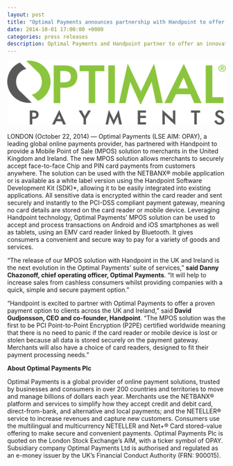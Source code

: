 ```yaml
---
layout: post
title: "Optimal Payments announces partnership with Handpoint to offer a mobile point of sale solution"
date: 2014-10-01 17:00:00 +0000
categories: press releases
description: Optimal Payments and Handpoint partner to offer an innovative mPOS solution to Canadian, UK and US merchants
---
```



<img class="ui medium centered image" src="/images/logos/optimal-payments-logo.png" alt="optimal payments logo">

LONDON (October 22, 2014) — Optimal Payments (LSE AIM: OPAY), a leading global online payments provider, has partnered with Handpoint to provide a Mobile Point of Sale (MPOS) solution to merchants in the United Kingdom and Ireland. The new MPOS solution allows merchants to securely accept face-to-face Chip and PIN card payments from customers anywhere. The solution can be used with the NETBANX® mobile application or is available as a white label version using the Handpoint Software Development Kit (SDK)*, allowing it to be easily integrated into existing applications. All sensitive data is encrypted within the card reader and sent securely and instantly to the PCI-DSS compliant payment gateway, meaning no card details are stored on the card reader or mobile device. Leveraging Handpoint technology, Optimal Payments’ MPOS solution can be used to accept and process transactions on Android and iOS smartphones as well as tablets, using an EMV card reader linked by Bluetooth. It gives consumers a convenient and secure way to pay for a variety of goods and services.

“The release of our MPOS solution with Handpoint in the UK and Ireland is the next evolution in the Optimal Payments’ suite of services,” **said Danny Chazonoff, chief operating officer, Optimal Payments**. “It will help to increase sales from cashless consumers whilst providing companies with a quick, simple and secure payment option.”

“Handpoint is excited to partner with Optimal Payments to offer a proven payment option to clients across the UK and Ireland,” said **David Gudjonsson, CEO and co-founder, Handpoint**. “The MPOS solution was the first to be PCI Point-to-Point Encryption (P2PE) certified worldwide meaning that there is no need to panic if the card reader or mobile device is lost or stolen because all data is stored securely on the payment gateway. Merchants will also have a choice of card readers, designed to fit their payment processing needs.”

**About Optimal Payments Plc**

Optimal Payments is a global provider of online payment solutions, trusted by businesses and consumers in over 200 countries and territories to move and manage billions of dollars each year.  Merchants use the NETBANX® platform and services to simplify how they accept credit and debit card, direct-from-bank, and alternative and local payments; and the NETELLER® service to increase revenues and capture new customers.  Consumers use the multilingual and multicurrency NETELLER and Net+® Card stored-value offering to make secure and convenient payments. Optimal Payments Plc is quoted on the London Stock Exchange’s AIM, with a ticker symbol of OPAY.  Subsidiary company Optimal Payments Ltd is authorised and regulated as an e-money issuer by the UK’s Financial Conduct Authority (FRN: 900015).